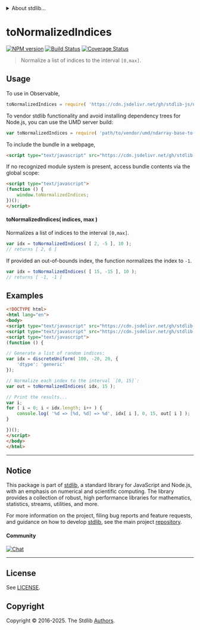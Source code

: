 <!--

@license Apache-2.0

Copyright (c) 2025 The Stdlib Authors.

Licensed under the Apache License, Version 2.0 (the "License");
you may not use this file except in compliance with the License.
You may obtain a copy of the License at

   http://www.apache.org/licenses/LICENSE-2.0

Unless required by applicable law or agreed to in writing, software
distributed under the License is distributed on an "AS IS" BASIS,
WITHOUT WARRANTIES OR CONDITIONS OF ANY KIND, either express or implied.
See the License for the specific language governing permissions and
limitations under the License.

-->


<details>
  <summary>
    About stdlib...
  </summary>
  <p>We believe in a future in which the web is a preferred environment for numerical computation. To help realize this future, we've built stdlib. stdlib is a standard library, with an emphasis on numerical and scientific computation, written in JavaScript (and C) for execution in browsers and in Node.js.</p>
  <p>The library is fully decomposable, being architected in such a way that you can swap out and mix and match APIs and functionality to cater to your exact preferences and use cases.</p>
  <p>When you use stdlib, you can be absolutely certain that you are using the most thorough, rigorous, well-written, studied, documented, tested, measured, and high-quality code out there.</p>
  <p>To join us in bringing numerical computing to the web, get started by checking us out on <a href="https://github.com/stdlib-js/stdlib">GitHub</a>, and please consider <a href="https://opencollective.com/stdlib">financially supporting stdlib</a>. We greatly appreciate your continued support!</p>
</details>

# toNormalizedIndices

[![NPM version][npm-image]][npm-url] [![Build Status][test-image]][test-url] [![Coverage Status][coverage-image]][coverage-url] <!-- [![dependencies][dependencies-image]][dependencies-url] -->

> Normalize a list of indices to the interval `[0,max]`.

<!-- Section to include introductory text. Make sure to keep an empty line after the intro `section` element and another before the `/section` close. -->

<section class="intro">

</section>

<!-- /.intro -->

<!-- Package usage documentation. -->



<section class="usage">

## Usage

To use in Observable,

```javascript
toNormalizedIndices = require( 'https://cdn.jsdelivr.net/gh/stdlib-js/ndarray-base-to-normalized-indices@umd/browser.js' )
```

To vendor stdlib functionality and avoid installing dependency trees for Node.js, you can use the UMD server build:

```javascript
var toNormalizedIndices = require( 'path/to/vendor/umd/ndarray-base-to-normalized-indices/index.js' )
```

To include the bundle in a webpage,

```html
<script type="text/javascript" src="https://cdn.jsdelivr.net/gh/stdlib-js/ndarray-base-to-normalized-indices@umd/browser.js"></script>
```

If no recognized module system is present, access bundle contents via the global scope:

```html
<script type="text/javascript">
(function () {
    window.toNormalizedIndices;
})();
</script>
```

#### toNormalizedIndices( indices, max )

Normalizes a list of indices to the interval `[0,max]`.

```javascript
var idx = toNormalizedIndices( [ 2, -5 ], 10 );
// returns [ 2, 6 ]
```

If provided an out-of-bounds index, the function normalizes the index to `-1`.

```javascript
var idx = toNormalizedIndices( [ 15, -15 ], 10 );
// returns [ -1, -1 ]
```

</section>

<!-- /.usage -->

<!-- Package usage notes. Make sure to keep an empty line after the `section` element and another before the `/section` close. -->

<section class="notes">

</section>

<!-- /.notes -->

<!-- Package usage examples. -->

<section class="examples">

## Examples

<!-- eslint no-undef: "error" -->

```html
<!DOCTYPE html>
<html lang="en">
<body>
<script type="text/javascript" src="https://cdn.jsdelivr.net/gh/stdlib-js/random-array-discrete-uniform@umd/browser.js"></script>
<script type="text/javascript" src="https://cdn.jsdelivr.net/gh/stdlib-js/ndarray-base-to-normalized-indices@umd/browser.js"></script>
<script type="text/javascript">
(function () {

// Generate a list of random indices:
var idx = discreteUniform( 100, -20, 20, {
    'dtype': 'generic'
});

// Normalize each index to the interval `[0, 15]`:
var out = toNormalizedIndices( idx, 15 );

// Print the results...
var i;
for ( i = 0; i < idx.length; i++ ) {
    console.log( '%d => [%d, %d] => %d', idx[ i ], 0, 15, out[ i ] );
}

})();
</script>
</body>
</html>
```

</section>

<!-- /.examples -->

<!-- Section to include cited references. If references are included, add a horizontal rule *before* the section. Make sure to keep an empty line after the `section` element and another before the `/section` close. -->

<section class="references">

</section>

<!-- /.references -->

<!-- Section for related `stdlib` packages. Do not manually edit this section, as it is automatically populated. -->

<section class="related">

</section>

<!-- /.related -->

<!-- Section for all links. Make sure to keep an empty line after the `section` element and another before the `/section` close. -->


<section class="main-repo" >

* * *

## Notice

This package is part of [stdlib][stdlib], a standard library for JavaScript and Node.js, with an emphasis on numerical and scientific computing. The library provides a collection of robust, high performance libraries for mathematics, statistics, streams, utilities, and more.

For more information on the project, filing bug reports and feature requests, and guidance on how to develop [stdlib][stdlib], see the main project [repository][stdlib].

#### Community

[![Chat][chat-image]][chat-url]

---

## License

See [LICENSE][stdlib-license].


## Copyright

Copyright &copy; 2016-2025. The Stdlib [Authors][stdlib-authors].

</section>

<!-- /.stdlib -->

<!-- Section for all links. Make sure to keep an empty line after the `section` element and another before the `/section` close. -->

<section class="links">

[npm-image]: http://img.shields.io/npm/v/@stdlib/ndarray-base-to-normalized-indices.svg
[npm-url]: https://npmjs.org/package/@stdlib/ndarray-base-to-normalized-indices

[test-image]: https://github.com/stdlib-js/ndarray-base-to-normalized-indices/actions/workflows/test.yml/badge.svg?branch=main
[test-url]: https://github.com/stdlib-js/ndarray-base-to-normalized-indices/actions/workflows/test.yml?query=branch:main

[coverage-image]: https://img.shields.io/codecov/c/github/stdlib-js/ndarray-base-to-normalized-indices/main.svg
[coverage-url]: https://codecov.io/github/stdlib-js/ndarray-base-to-normalized-indices?branch=main

<!--

[dependencies-image]: https://img.shields.io/david/stdlib-js/ndarray-base-to-normalized-indices.svg
[dependencies-url]: https://david-dm.org/stdlib-js/ndarray-base-to-normalized-indices/main

-->

[chat-image]: https://img.shields.io/gitter/room/stdlib-js/stdlib.svg
[chat-url]: https://app.gitter.im/#/room/#stdlib-js_stdlib:gitter.im

[stdlib]: https://github.com/stdlib-js/stdlib

[stdlib-authors]: https://github.com/stdlib-js/stdlib/graphs/contributors

[umd]: https://github.com/umdjs/umd
[es-module]: https://developer.mozilla.org/en-US/docs/Web/JavaScript/Guide/Modules

[deno-url]: https://github.com/stdlib-js/ndarray-base-to-normalized-indices/tree/deno
[deno-readme]: https://github.com/stdlib-js/ndarray-base-to-normalized-indices/blob/deno/README.md
[umd-url]: https://github.com/stdlib-js/ndarray-base-to-normalized-indices/tree/umd
[umd-readme]: https://github.com/stdlib-js/ndarray-base-to-normalized-indices/blob/umd/README.md
[esm-url]: https://github.com/stdlib-js/ndarray-base-to-normalized-indices/tree/esm
[esm-readme]: https://github.com/stdlib-js/ndarray-base-to-normalized-indices/blob/esm/README.md
[branches-url]: https://github.com/stdlib-js/ndarray-base-to-normalized-indices/blob/main/branches.md

[stdlib-license]: https://raw.githubusercontent.com/stdlib-js/ndarray-base-to-normalized-indices/main/LICENSE

</section>

<!-- /.links -->
